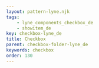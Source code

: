 ```yaml
---
layout: pattern-lyne.njk
tags: 
    - lyne_components_checkbox_de
    - showitem_de
key: checkbox-lyne_de
title: Checkbox
parent: checkbox-folder-lyne_de
keywords: checkbox
order: 130
---
```


